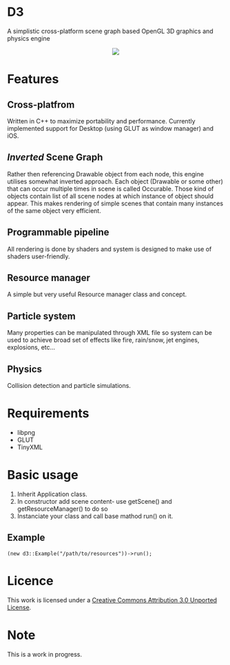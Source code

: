 # D3
A simplistic cross-platform scene graph based OpenGL 3D graphics and physics engine

<p align="center"><img src="http://www.deviantpics.com/images/rAesp.png" /></p>

# Features
## Cross-platfrom
Written in C++ to maximize portability and performance. Currently implemented support for Desktop (using GLUT as window manager) and iOS.

## _Inverted_ Scene Graph
Rather then referencing Drawable object from each node, this engine utilises somewhat inverted approach. Each object (Drawable or some other) that can occur multiple times in scene is called Occurable. Those kind of objects contain list of all scene nodes at which instance of object should appear. This makes rendering of simple scenes that contain many instances of the same object very efficient. 

## Programmable pipeline
All rendering is done by shaders and system is designed to make use of shaders user-friendly.

## Resource manager
A simple but very useful Resource manager class and concept.

## Particle system
Many properties can be manipulated through XML file so system can be used to achieve broad set of effects like fire, rain/snow, jet engines, explosions, etc...

## Physics
Collision detection and particle simulations.

# Requirements
* libpng 
* GLUT
* TinyXML 

# Basic usage
1. Inherit Application class.
2. In constructor add scene content- use getScene() and getResourceManager() to do so
3. Instanciate your class and call base mathod run() on it.

## Example
    (new d3::Example("/path/to/resources"))->run();

# Licence
This work is licensed under a [Creative Commons Attribution 3.0 Unported License](http://creativecommons.org/licenses/by/3.0/deed.en_US).

# Note
This is a work in progress.